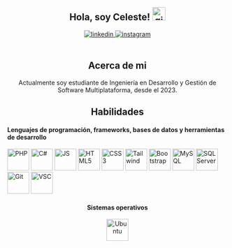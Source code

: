 <body>
<div style="text-align: center;">
  <h2> Hola, soy Celeste! 
    <img src="https://github.com/abdoachhoubi/abdoachhoubi/blob/main/gifs/Hi.gif" width="30" alt="gif de saludo">
  </h2>
  
  <a href="https://www.linkedin.com/in/celeste-gonzalez-cruz-06d122004" target="_blank">
    <img src="https://img.shields.io/badge/linkedin-%2300acee.svg?color=405DE6&style=for-the-badge&logo=linkedin&logoColor=white" alt="linkedin" style="margin-bottom: 5px;" />
  </a>
  
  <a href="https://www.instagram.com/celeste_cruzzg/" target="_blank">
    <img src="https://img.shields.io/badge/instagram-%23ff5851db.svg?color=C13584&style=for-the-badge&logo=instagram&logoColor=white" alt="instagram" style="margin-bottom: 5px;" />
  </a>
  
  <br />
  <br />
  <h2>Acerca de mi</h2>
  Actualmente soy estudiante de Ingeniería en Desarrollo y Gestión de Software Multiplataforma, desde el 2023.
  <br />

  <h2> Habilidades </h2>
  <h4 align="left"> Lenguajes de programación, frameworks, bases de datos y herramientas de desarrollo </h4>
  
  <div align="left" gap="10px">
    <img width='50px' src='https://upload.wikimedia.org/wikipedia/commons/2/27/PHP-logo.svg' alt="PHP">
    <img width='50px' src='https://upload.wikimedia.org/wikipedia/commons/b/bd/Logo_C_sharp.svg' alt="C#">
    <img width='50px' src='https://upload.wikimedia.org/wikipedia/commons/6/6a/JavaScript-logo.png' alt="JS">
    <img width='50px' height='50px' src='https://upload.wikimedia.org/wikipedia/commons/6/61/HTML5_logo_and_wordmark.svg' alt="HTML5">
    <img width='50px' height='50px' src='https://upload.wikimedia.org/wikipedia/commons/d/d5/CSS3_logo_and_wordmark.svg' alt="CSS3">
    <img width='50px' height='50px' src='https://upload.wikimedia.org/wikipedia/commons/d/d5/Tailwind_CSS_Logo.svg' alt="Tailwind">
    <img width='50px' src='https://upload.wikimedia.org/wikipedia/commons/b/b2/Bootstrap_logo.svg' alt="Bootstrap">
    <img width='50px' src='https://brandslogos.com/wp-content/uploads/images/large/mysql-logo-1.png' alt="MySQL">
    <img width='50px' src='https://www.svgrepo.com/show/303229/microsoft-sql-server-logo.svg' alt="SQL Server">
    <img width='50px' src='https://upload.wikimedia.org/wikipedia/commons/3/3f/Git_icon.svg' alt="Git">
    <img width='50px' src='https://upload.wikimedia.org/wikipedia/commons/9/9a/Visual_Studio_Code_1.35_icon.svg' alt="VSC">
  </div>

  <h4> Sistemas operativos </h4>
  <div style="display: flex; justify-content: center; gap: 10px;">
    <img width='50px' src='https://cdn.worldvectorlogo.com/logos/ubuntu-4.svg' alt="Ubuntu">
  </div>
</div>
</body>